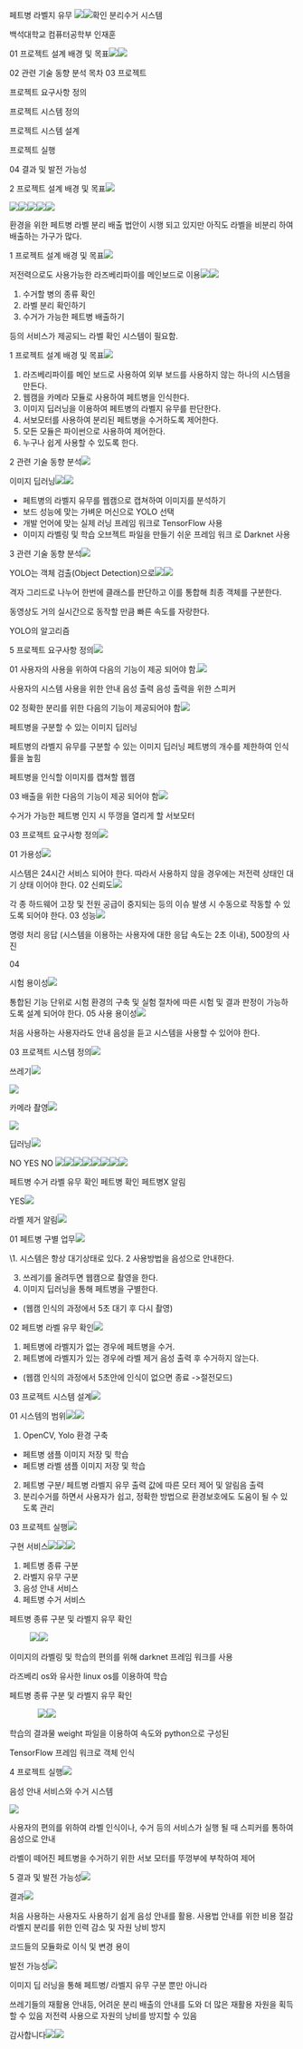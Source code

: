﻿페트병 라벨지 유무 ![](Aspose.Words.369cb7fe-916d-43b2-91a0-0cc5d324d30b.001.png)![](Aspose.Words.369cb7fe-916d-43b2-91a0-0cc5d324d30b.002.png)확인 분리수거 시스템

백석대학교 컴퓨터공학부 인재훈

01 프로젝트 설계 배경 및 목표![](Aspose.Words.369cb7fe-916d-43b2-91a0-0cc5d324d30b.003.png)![](Aspose.Words.369cb7fe-916d-43b2-91a0-0cc5d324d30b.004.png)

02 관련 기술 동향 분석 목차 03 프로젝트

프로젝트 요구사항 정의

프로젝트 시스템 정의

프로젝트 시스템 설계

프로젝트 실행

04 결과 및 발전 가능성

2 프로젝트 설계 배경 및 목표![](Aspose.Words.369cb7fe-916d-43b2-91a0-0cc5d324d30b.005.png)

![](Aspose.Words.369cb7fe-916d-43b2-91a0-0cc5d324d30b.006.png)![](Aspose.Words.369cb7fe-916d-43b2-91a0-0cc5d324d30b.007.png)![](Aspose.Words.369cb7fe-916d-43b2-91a0-0cc5d324d30b.008.png)![](Aspose.Words.369cb7fe-916d-43b2-91a0-0cc5d324d30b.009.png)![](Aspose.Words.369cb7fe-916d-43b2-91a0-0cc5d324d30b.010.png)

환경을 위한 페트병 라벨 분리 배출 법안이 시행 되고 있지만 아직도 라벨을 비분리 하여 배출하는 가구가 많다.

1 프로젝트 설계 배경 및 목표![](Aspose.Words.369cb7fe-916d-43b2-91a0-0cc5d324d30b.005.png)

저전력으로도 사용가능한 라즈베리파이를 메인보드로 이용![](Aspose.Words.369cb7fe-916d-43b2-91a0-0cc5d324d30b.011.png)![](Aspose.Words.369cb7fe-916d-43b2-91a0-0cc5d324d30b.012.jpeg)

1. 수거할 병의 종류 확인
1. 라벨 분리 확인하기
1. 수거가 가능한 페트병 배출하기

등의 서비스가 제공되느 라벨 확인 시스템이 필요함.

1 프로젝트 설계 배경 및 목표![](Aspose.Words.369cb7fe-916d-43b2-91a0-0cc5d324d30b.005.png)

1. 라즈베리파이를 메인 보드로 사용하여 외부 보드를 사용하지 않는 하나의 시스템을 만든다.
1. 웹캠을 카메라 모듈로 사용하여 페트병을 인식한다.
1. 이미지 딥러닝을 이용하여 페트병의 라벨지 유무를 판단한다.
1. 서보모터를 사용하여 분리된 페트병을 수거하도록 제어한다.
1. 모든 모듈은 파이썬으로 사용하여 제어한다.
1. 누구나 쉽게 사용할 수 있도록 한다.

2 관련 기술 동향 분석![](Aspose.Words.369cb7fe-916d-43b2-91a0-0cc5d324d30b.005.png)

이미지 딥러닝![](Aspose.Words.369cb7fe-916d-43b2-91a0-0cc5d324d30b.011.png)![](Aspose.Words.369cb7fe-916d-43b2-91a0-0cc5d324d30b.013.jpeg)

- 페트병의 라벨지 유무를 웹캠으로 캡쳐하여 이미지를 분석하기
- 보드 성능에 맞는 가벼운 머신으로 YOLO 선택
- 개발 언어에 맞는 실제 러닝 프레임 워크로 TensorFlow 사용
- 이미지 라벨링 및 학습 오브젝트 파일을 만들기 쉬운 프레임 워크 로 Darknet 사용

3 관련 기술 동향 분석![](Aspose.Words.369cb7fe-916d-43b2-91a0-0cc5d324d30b.005.png)

YOLO는 객체 검출(Object Detection)으로![](Aspose.Words.369cb7fe-916d-43b2-91a0-0cc5d324d30b.011.png)![](Aspose.Words.369cb7fe-916d-43b2-91a0-0cc5d324d30b.014.jpeg)

격자 그리드로 나누어 한번에 클래스를 판단하고 이를 통합해 최종 객체를 구분한다.

동영상도 거의 실시간으로 동작할 만큼 빠른 속도를 자랑한다.

YOLO의 알고리즘

5 프로젝트 요구사항 정의![](Aspose.Words.369cb7fe-916d-43b2-91a0-0cc5d324d30b.005.png)

01 사용자의 사용을 위하여 다음의 기능이 제공 되어야 함.![](Aspose.Words.369cb7fe-916d-43b2-91a0-0cc5d324d30b.015.png)

사용자의 시스템 사용을 위한 안내 음성 출력 음성 출력을 위한 스피커

02 정확한 분리를 위한 다음의 기능이 제공되어야 함![](Aspose.Words.369cb7fe-916d-43b2-91a0-0cc5d324d30b.016.png)

페트병을 구분할 수 있는 이미지 딥러닝

페트병의 라벨지 유무를 구분할 수 있는 이미지 딥러닝 페트병의 개수를 제한하여 인식률을 높힘

페트병을 인식할 이미지를 캡쳐할 웹캠

03 배출을 위한 다음의 기능이 제공 되어야 함![](Aspose.Words.369cb7fe-916d-43b2-91a0-0cc5d324d30b.017.png)

수거가 가능한 페트병 인지 시 뚜껑을 열리게 할 서보모터

03 프로젝트 요구사항 정의![](Aspose.Words.369cb7fe-916d-43b2-91a0-0cc5d324d30b.005.png)

01 가용성![](Aspose.Words.369cb7fe-916d-43b2-91a0-0cc5d324d30b.018.png)

시스템은 24시간 서비스 되어야 한다. 따라서 사용하지 않을 경우에는 저전력 상태인 대기 상태 이어야 한다. 02 신뢰도![](Aspose.Words.369cb7fe-916d-43b2-91a0-0cc5d324d30b.018.png)

각 종 하드웨어 고장 및 전원 공급이 중지되는 등의 이슈 발생 시 수동으로 작동할 수 있도록 되어야 한다. 03 성능![](Aspose.Words.369cb7fe-916d-43b2-91a0-0cc5d324d30b.018.png)

명령 처리 응답 (시스템을 이용하는 사용자에 대한 응답 속도는 2초 이내), 500장의 사진

04

시험 용이성![](Aspose.Words.369cb7fe-916d-43b2-91a0-0cc5d324d30b.018.png)

통합된 기능 단위로 시험 환경의 구축 및 실험 절차에 따른 시험 및 결과 판정이 가능하도록 설계 되어야 한다. 05 사용 용이성![](Aspose.Words.369cb7fe-916d-43b2-91a0-0cc5d324d30b.018.png)

처음 사용하는 사용자라도 안내 음성을 듣고 시스템을 사용할 수 있어야 한다.

03 프로젝트 시스템 정의![](Aspose.Words.369cb7fe-916d-43b2-91a0-0cc5d324d30b.005.png)

쓰레기![](Aspose.Words.369cb7fe-916d-43b2-91a0-0cc5d324d30b.019.png)

![](Aspose.Words.369cb7fe-916d-43b2-91a0-0cc5d324d30b.020.png)

카메라 촬영![](Aspose.Words.369cb7fe-916d-43b2-91a0-0cc5d324d30b.021.png)

![](Aspose.Words.369cb7fe-916d-43b2-91a0-0cc5d324d30b.022.png)

딥러닝![](Aspose.Words.369cb7fe-916d-43b2-91a0-0cc5d324d30b.023.png)

NO YES NO ![](Aspose.Words.369cb7fe-916d-43b2-91a0-0cc5d324d30b.024.png)![](Aspose.Words.369cb7fe-916d-43b2-91a0-0cc5d324d30b.025.png)![](Aspose.Words.369cb7fe-916d-43b2-91a0-0cc5d324d30b.026.png)![](Aspose.Words.369cb7fe-916d-43b2-91a0-0cc5d324d30b.027.png)![](Aspose.Words.369cb7fe-916d-43b2-91a0-0cc5d324d30b.028.png)![](Aspose.Words.369cb7fe-916d-43b2-91a0-0cc5d324d30b.029.png)![](Aspose.Words.369cb7fe-916d-43b2-91a0-0cc5d324d30b.030.png)![](Aspose.Words.369cb7fe-916d-43b2-91a0-0cc5d324d30b.031.png)

페트병 수거 라벨 유무 확인 페트병 확인 페트병X 알림

YES![](Aspose.Words.369cb7fe-916d-43b2-91a0-0cc5d324d30b.032.png)

라벨 제거 알림![](Aspose.Words.369cb7fe-916d-43b2-91a0-0cc5d324d30b.026.png)

01 페트병 구별 업무![](Aspose.Words.369cb7fe-916d-43b2-91a0-0cc5d324d30b.033.png)

\1. 시스템은 항상 대기상태로 있다. 2 사용방법을 음성으로 안내한다.

3. 쓰레기를 올려두면 웹캠으로 촬영을 한다.
3. 이미지 딥러닝을 통해 페트병을 구별한다.
- (웹캠 인식의 과정에서 5초 대기 후 다시 촬영)

02 페트병 라벨 유무 확인![](Aspose.Words.369cb7fe-916d-43b2-91a0-0cc5d324d30b.034.png)

1. 페트병에 라벨지가 없는 경우에 페트병을 수거.
1. 페트병에 라벨지가 있는 경우에 라벨 제거 음성 출력 후 수거하지 않는다.
- (웹캠 인식의 과정에서 5초안에 인식이 없으면 종료 ->절전모드)

03 프로젝트 시스템 설계![](Aspose.Words.369cb7fe-916d-43b2-91a0-0cc5d324d30b.005.png)

01 시스템의 범위![](Aspose.Words.369cb7fe-916d-43b2-91a0-0cc5d324d30b.035.png)![](Aspose.Words.369cb7fe-916d-43b2-91a0-0cc5d324d30b.036.png)

1. OpenCV, Yolo 환경 구축
- 페트병 샘플 이미지 저장 및 학습
- 페트병 라벨 샘플 이미지 저장 및 학습
2. 페트병 구분/ 페트병 라벨지 유무 출력 값에 따른 모터 제어 및 알림음 출력
2. 분리수거를 하면서 사용자가 쉽고, 정확한 방법으로 환경보호에도 도움이 될 수 있도록 관리

03 프로젝트 실행![](Aspose.Words.369cb7fe-916d-43b2-91a0-0cc5d324d30b.005.png)

구현 서비스![](Aspose.Words.369cb7fe-916d-43b2-91a0-0cc5d324d30b.037.png)![](Aspose.Words.369cb7fe-916d-43b2-91a0-0cc5d324d30b.038.png)![](Aspose.Words.369cb7fe-916d-43b2-91a0-0cc5d324d30b.039.jpeg)

1. 페트병 종류 구분
1. 라벨지 유무 구분
1. 음성 안내 서비스
1. 페트병 수거 서비스

페트병 종류 구분 및 라벨지 유무 확인

`     `![](Aspose.Words.369cb7fe-916d-43b2-91a0-0cc5d324d30b.040.jpeg)![](Aspose.Words.369cb7fe-916d-43b2-91a0-0cc5d324d30b.041.jpeg)

이미지의 라벨링 및 학습의 편의를 위해 darknet 프레임 워크를 사용

라즈베리 os와 유사한 linux os를 이용하여 학습

페트병 종류 구분 및 라벨지 유무 확인

`       `![](Aspose.Words.369cb7fe-916d-43b2-91a0-0cc5d324d30b.042.jpeg)![](Aspose.Words.369cb7fe-916d-43b2-91a0-0cc5d324d30b.043.jpeg)

학습의 결과물 weight 파일을 이용하여 속도와 python으로 구성된

TensorFlow 프레임 워크로 객체 인식

4 프로젝트 실행![](Aspose.Words.369cb7fe-916d-43b2-91a0-0cc5d324d30b.005.png)

음성 안내 서비스와 수거 시스템

![](Aspose.Words.369cb7fe-916d-43b2-91a0-0cc5d324d30b.044.png)

사용자의 편의를 위하여 라벨 인식이나, 수거 등의 서비스가 실행 될 때 스피커를 통하여 음성으로 안내

라벨이 떼어진 페트병을 수거하기 위한 서보 모터를 뚜껑부에 부착하여 제어

5 결과 및 발전 가능성![](Aspose.Words.369cb7fe-916d-43b2-91a0-0cc5d324d30b.005.png)

결과![](Aspose.Words.369cb7fe-916d-43b2-91a0-0cc5d324d30b.045.png)

처음 사용하는 사용자도 사용하기 쉽게 음성 안내를 활용. 사용법 안내를 위한 비용 절감 라벨지 분리를 위한 인력 감소 및 자원 낭비 방지

코드들의 모듈화로 이식 및 변경 용이

발전 가능성![](Aspose.Words.369cb7fe-916d-43b2-91a0-0cc5d324d30b.046.png)

이미지 딥 러닝을 통해 페트병/ 라벨지 유무 구분 뿐만 아니라

쓰레기들의 재활용 안내등, 어려운 분리 배출의 안내를 도와 더 많은 재활용 자원을 획득할 수 있음 저전력 사용으로 자원의 낭비를 방지할 수 있음


감사합니다![](Aspose.Words.369cb7fe-916d-43b2-91a0-0cc5d324d30b.001.png)![](Aspose.Words.369cb7fe-916d-43b2-91a0-0cc5d324d30b.002.png)

